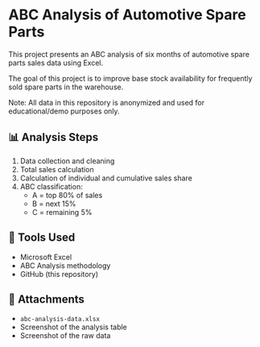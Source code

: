 # ABC Analysis of Automotive Spare Parts

This project presents an ABC analysis of six months of automotive spare parts sales data using Excel.

The goal of this project is to improve base stock availability for frequently sold spare parts in the warehouse.

Note: All data in this repository is anonymized and used for educational/demo purposes only.

## 📊 Analysis Steps

1. Data collection and cleaning  
2. Total sales calculation  
3. Calculation of individual and cumulative sales share  
4. ABC classification:
   - A = top 80% of sales
   - B = next 15%
   - C = remaining 5%

## 🔧 Tools Used

- Microsoft Excel  
- ABC Analysis methodology  
- GitHub (this repository)

## 📁 Attachments

- `abc-analysis-data.xlsx`  
- Screenshot of the analysis table
- Screenshot of the raw data
